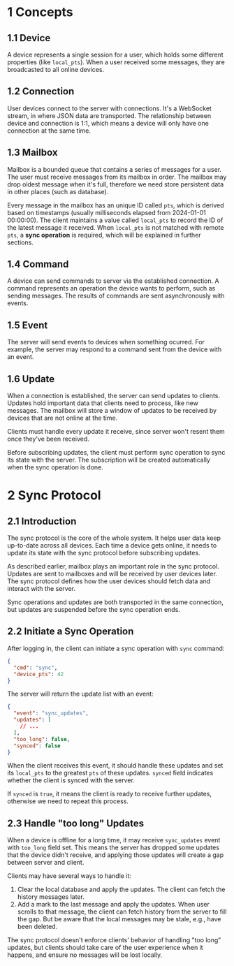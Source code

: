 # 1 Concepts

## 1.1 Device

A device represents a single session for a user, which holds some different properties (like `local_pts`). When a user received some messages, they are broadcasted to all online devices.

## 1.2 Connection

User devices connect to the server with connections. It's a WebSocket stream, in where JSON data are transported. The relationship between device and connection is 1:1, which means a device will only have one connection at the same time.

## 1.3 Mailbox

Mailbox is a bounded queue that contains a series of messages for a user. The user must receive messages from its mailbox in order. The mailbox may drop oldest message when it's full, therefore we need store persistent data in other places (such as database).

Every message in the mailbox has an unique ID called `pts`, which is derived based on timestamps (usually milliseconds elapsed from 2024-01-01 00:00:00). The client maintains a value called `local_pts` to record the ID of the latest message it received. When `local_pts` is not matched with remote `pts`, a **sync operation** is required, which will be explained in further sections.

## 1.4 Command

A device can send commands to server via the established connection. A command represents an operation the device wants to perform, such as sending messages. The results of commands are sent asynchronously with events.

## 1.5 Event

The server will send events to devices when something ocurred. For example, the server may respond to a command sent from the device with an event.

## 1.6 Update

When a connection is established, the server can send updates to clients. Updates hold important data that clients need to process, like new messages. The mailbox will store a window of updates to be received by devices that are not online at the time.

Clients must handle every update it receive, since server won't resent them once they've been received.

Before subscribing updates, the client must perform sync operation to sync its state with the server. The subscription will be created automatically when the sync operation is done.

# 2 Sync Protocol

## 2.1 Introduction

The sync protocol is the core of the whole system. It helps user data keep up-to-date across all devices. Each time a device gets online, it needs to update its state with the sync protocol before subscribing updates.

As described earlier, mailbox plays an important role in the sync protocol. Updates are sent to mailboxes and will be received by user devices later. The sync protocol defines how the user devices should fetch data and interact with the server.

Sync operations and updates are both transported in the same connection, but updates are suspended before the sync operation ends.

## 2.2 Initiate a Sync Operation

After logging in, the client can initiate a sync operation with `sync` command:

```json
{
  "cmd": "sync",
  "device_pts": 42
}
```

The server will return the update list with an event:

```json
{
  "event": "sync_updates",
  "updates": [
    // ...
  ],
  "too_long": false,
  "synced": false
}
```

When the client receives this event, it should handle these updates and set its `local_pts` to the greatest `pts` of these updates. `synced` field indicates whether the client is synced with the server.

If `synced` is `true`, it means the client is ready to receive further updates, otherwise we need to repeat this process.

## 2.3 Handle "too long" Updates

When a device is offline for a long time, it may receive `sync_updates` event with `too_long` field set. This means the server has dropped some updates that the device didn't receive, and applying those updates will create a gap between server and client.

Clients may have several ways to handle it:

1. Clear the local database and apply the updates. The client can fetch the history messages later.
2. Add a mark to the last message and apply the updates. When user scrolls to that message, the client can fetch history from the server to fill the gap. But be aware that the local messages may be stale, e.g., have been deleted.

The sync protocol doesn't enforce clients' behavior of handling "too long" updates, but clients should take care of the user experience when it happens, and ensure no messages will be lost locally.
